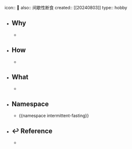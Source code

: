 icon:: 📄
also:: 间歇性断食
created:: [[20240803]]
type:: hobby

- ## Why
  -
- ## How
  -
- ## What
  -
- ## Namespace
  - {{namespace intermittent-fasting}}
- ## ↩ Reference
  -
